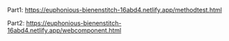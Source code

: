 Part1: https://euphonious-bienenstitch-16abd4.netlify.app/methodtest.html

Part2: https://euphonious-bienenstitch-16abd4.netlify.app/webcomponent.html

